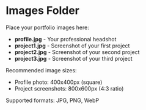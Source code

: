 # Images Folder

Place your portfolio images here:

- **profile.jpg** - Your professional headshot
- **project1.jpg** - Screenshot of your first project
- **project2.jpg** - Screenshot of your second project
- **project3.jpg** - Screenshot of your third project

Recommended image sizes:
- Profile photo: 400x400px (square)
- Project screenshots: 800x600px (4:3 ratio)

Supported formats: JPG, PNG, WebP